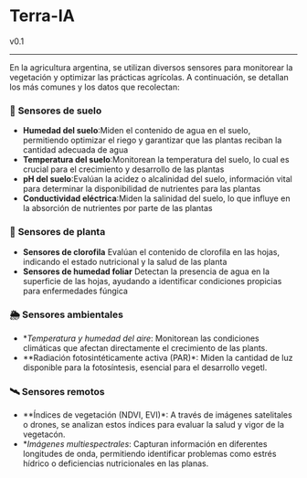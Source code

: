 # Terra-IA
v0.1

---

En la agricultura argentina, se utilizan diversos sensores para monitorear la vegetación y optimizar las prácticas agrícolas. A continuación, se detallan los más comunes y los datos que recolectan:

### 🌱 **Sensores de suelo**
- **Humedad del suelo**:Miden el contenido de agua en el suelo, permitiendo optimizar el riego y garantizar que las plantas reciban la cantidad adecuada de agua
- **Temperatura del suelo**:Monitorean la temperatura del suelo, lo cual es crucial para el crecimiento y desarrollo de las plantas
- **pH del suelo**:Evalúan la acidez o alcalinidad del suelo, información vital para determinar la disponibilidad de nutrientes para las plantas
- **Conductividad eléctrica**:Miden la salinidad del suelo, lo que influye en la absorción de nutrientes por parte de las plantas

### 🌿 **Sensores de planta**
- **Sensores de clorofila** Evalúan el contenido de clorofila en las hojas, indicando el estado nutricional y la salud de las planta
- **Sensores de humedad foliar** Detectan la presencia de agua en la superficie de las hojas, ayudando a identificar condiciones propicias para enfermedades fúngica

### 🌦 **Sensores ambientales**
- **Temperatura y humedad del aire*: Monitorean las condiciones climáticas que afectan directamente el crecimiento de las plants.
- **Radiación fotosintéticamente activa (PAR)*: Miden la cantidad de luz disponible para la fotosíntesis, esencial para el desarrollo vegetl.

### 🛰️ **Sensores remotos**
- **Índices de vegetación (NDVI, EVI)*: A través de imágenes satelitales o drones, se analizan estos índices para evaluar la salud y vigor de la vegetacón.
- **Imágenes multiespectrales*: Capturan información en diferentes longitudes de onda, permitiendo identificar problemas como estrés hídrico o deficiencias nutricionales en las planas.

